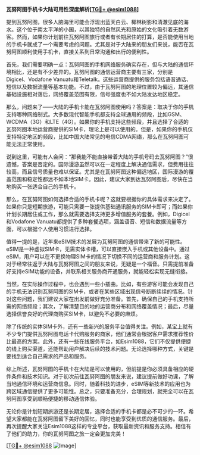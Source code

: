 **瓦努阿图手机卡大陆可用性深度解析[[TG💪+ @esim1088](https://t.me/s/esim1088)]**

提到瓦努阿图，很多人脑海里可能会浮现出蓝天白云、椰林树影和清澈见底的海水。这个位于南太平洋的小国，以其独特的自然风光和原始的文化吸引着无数游客。然而，如果你计划前往瓦努阿图旅行或者有长期居住的打算，是否能使用当地的手机卡就成了一个需要考虑的问题。尤其是对于大陆来的朋友们来说，能否在瓦努阿图顺利使用手机卡，直接关系到日常沟通和出行的便利性。

首先，我们需要明确一点：瓦努阿图的手机网络服务确实存在，但与大陆的通信环境相比，还是有不少差异的。瓦努阿图的通信运营商主要有三家，分别是Digicel、Vodafone Vanuatu和Teletalk。这些运营商提供的服务包括语音通话、短信以及数据流量等基本功能。不过，由于瓦努阿图的地理位置较为偏远，其通信基础设施相对落后，网络覆盖范围有限，信号强度也不如大陆发达地区稳定。

那么，问题来了——大陆的手机卡能在瓦努阿图使用吗？答案是：取决于你的手机支持哪种网络制式。大多数现代智能手机都支持全球通用的频段，比如GSM、WCDMA（3G）和LTE（4G）。如果你的手机支持这些频段，并且选择了合适的瓦努阿图本地运营商提供的SIM卡，理论上是可以使用的。但是，如果你的手机仅支持特定地区的频段，比如中国大陆常见的电信CDMA网络，那么在瓦努阿图可能无法正常使用。

说到这里，可能有人会问：“那我能不能直接带着大陆的手机号码去瓦努阿图？”很遗憾，答案是否定的。国际漫游虽然可以在一定程度上解决通信需求，但费用往往较高，而且信号质量也难以保证。尤其是在瓦努阿图这种偏远地区，国际漫游的覆盖范围和稳定性都远不如本地SIM卡。因此，建议大家到达瓦努阿图后，尽快在当地购买一张适合自己的手机卡。

那么，在瓦努阿图如何选择合适的手机卡呢？这就要根据你的具体需求来决定了。如果你只是短期旅游，可能只需要一张提供基础通讯服务的SIM卡即可；而如果你计划长期居住或工作，那么就需要选择支持更多增值服务的套餐。例如，Digicel和Vodafone Vanuatu都提供了多种套餐选项，涵盖语音、短信和数据流量等方面，可以根据个人使用习惯进行选择。

值得一提的是，近年来eSIM技术的发展为瓦努阿图的通信带来了新的可能性。eSIM是一种虚拟SIM卡，无需实体卡槽，可以直接嵌入手机或其他设备中。通过eSIM，用户可以在不更换物理SIM卡的情况下切换不同的运营商和服务计划。这对于经常往返于大陆与瓦努阿图之间的朋友来说，无疑是一个福音。只需提前准备好支持eSIM功能的设备，并联系相关服务商开通服务，就能轻松实现无缝衔接。

当然，在实际操作过程中，也会遇到一些小插曲。比如，有些游客可能会发现自己的手机无法识别瓦努阿图的SIM卡，或者在某些区域出现信号断断续续的情况。针对这些问题，我们建议大家在出发前做好充分准备。首先，确保自己的手机支持所需的网络频段；其次，了解清楚目的地的运营商分布和网络覆盖情况；最后，尽量选择信誉良好的代理商购买SIM卡，以避免不必要的麻烦。

除了传统的实体SIM卡外，还有一些新兴的服务平台值得关注。例如，某宝上就有不少专门提供瓦努阿图电话卡代购服务的商家，他们通常会根据客户需求推荐性价比最高的方案。此外，还有一些在线服务平台，如Esim1088，它们不仅提供便捷的线上购买渠道，还能帮助用户解决后续的技术问题。无论选择哪种方式，关键是要找到适合自己需求的产品和服务。

综上所述，瓦努阿图的手机卡在大陆是可以使用的，但前提是你必须具备相应的硬件条件和技术知识。对于初次前往瓦努阿图的朋友来说，建议提前做好功课，了解当地通信环境和运营商信息。同时，随着科技的进步，eSIM等新技术的应用也为跨区域通信提供了更多可能性。总之，只要准备充分，合理规划，就完全可以在瓦努阿图享受到顺畅便捷的移动通信体验。

无论你是计划短期旅游还是长期定居，选择合适的手机卡都是必不可少的一环。希望大家都能在瓦努阿图留下美好的回忆，同时也能享受到优质的通信服务。最后，再次提醒大家关注Esim1088这样的专业平台，获取最新资讯和服务支持。相信有了他们的助力，你的瓦努阿图之旅一定会更加完美！

[[TG💪+ @esim1088](https://t.me/s/esim1088) ![Image](https://i.postimg.cc/4NQfJmqS/Snipaste-2025-05-13-00-14-12.png)]